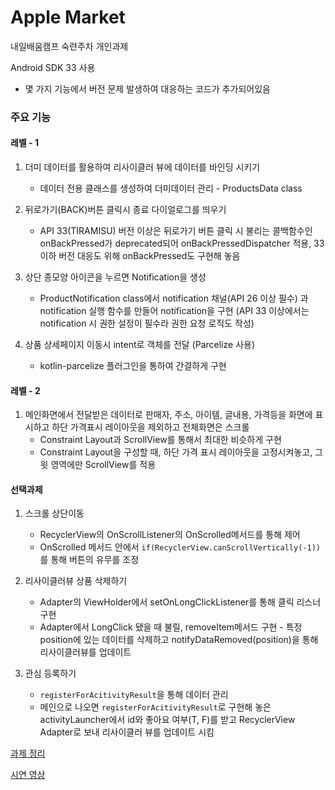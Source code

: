 Apple Market
===

내일배움캠프 숙련주차 개인과제

Android SDK 33 사용

- 몇 가지 기능에서 버전 문제 발생하여 대응하는 코드가 추가되어있음



### 주요 기능
#### 레벨 - 1

1. 더미 데이터를 활용하여 리사이클러 뷰에 데이터를 바인딩 시키기
    - 데이터 전용 클래스를 생성하여 더미데이터 관리 - ProductsData class

2. 뒤로가기(BACK)버튼 클릭시 종료 다이얼로그를 띄우기
    - API 33(TIRAMISU) 버전 이상은 뒤로가기 버튼 클릭 시 불리는 콜백함수인 onBackPressed가 deprecated되어 onBackPressedDispatcher 적용, 33이하 버전 대응도 위해 onBackPressed도 구현해 놓음

3. 상단 종모양 아이콘을 누르면 Notification을 생성
    - ProductNotification class에서 notification 채널(API 26 이상 필수) 과 notification 실행 함수를 만들어 notification을 구현 (API 33 이상에서는 notification 시 권한 설정이 필수라 권한 요청 로직도 작성)

4. 상품 상세페이지 이동시 intent로 객체를 전달 (Parcelize 사용)
    - kotlin-parcelize 플러그인을 통하여 간결하게 구현


#### 레벨 - 2
1. 메인화면에서 전달받은 데이터로 판매자, 주소, 아이템, 글내용, 가격등을 화면에 표시하고 하단 가격표시 레이아웃을 제외하고 전체화면은 스크롤
    - Constraint Layout과 ScrollView를 통해서 최대한 비슷하게 구현
    - Constraint Layout을 구성할 때, 하단 가격 표시 레이아웃을 고정시켜놓고, 그 윗 영역에만 ScrollView를 적용


#### 선택과제
1. 스크롤 상단이동
    - RecyclerView의 OnScrollListener의 OnScrolled메서드를 통해 제어
    - OnScrolled 메서드 안에서 ```if(RecyclerView.canScrollVertically(-1))```를 통해 버튼의 유무를 조정

2.  리사이클러뷰 상품 삭제하기
    - Adapter의 ViewHolder에서 setOnLongClickListener를 통해 클릭 리스너 구현
    - Adapter에서 LongClick 됐을 때 불릴, removeItem메서드 구현 - 특정 position에 있는 데이터를 삭제하고 notifyDataRemoved(position)을 통해 리사이클러뷰를 업데이트

3. 관심 등록하기
    - ```registerForAcitivityResult```을 통해 데이터 관리
    - 메인으로 나오면 ```registerForAcitivityResult```로 구현해 놓은 activityLauncher에서 id와 좋아요 여부(T, F)를 받고 RecyclerView Adapter로 보내 리사이클러 뷰를 업데이트 시킴


[과제 정리](https://aaapple.tistory.com/66#article-2--%EC%88%99%EB%A0%A8-%EA%B0%9C%EC%9D%B8-%EA%B3%BC%EC%A0%9C-%EC%A0%95%EB%A6%AC)  
  
[시연 영상](https://tv.kakao.com/channel/4395390/cliplink/440676837)  